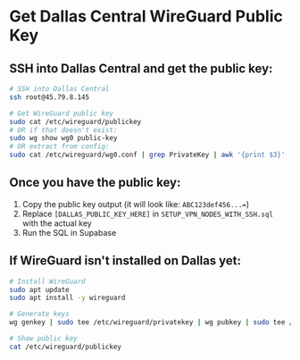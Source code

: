 # Get Dallas Central WireGuard Public Key

## SSH into Dallas Central and get the public key:

```bash
# SSH into Dallas Central
ssh root@45.79.8.145

# Get WireGuard public key
sudo cat /etc/wireguard/publickey
# OR if that doesn't exist:
sudo wg show wg0 public-key
# OR extract from config:
sudo cat /etc/wireguard/wg0.conf | grep PrivateKey | awk '{print $3}' | wg pubkey
```

## Once you have the public key:

1. Copy the public key output (it will look like: `ABC123def456...=`)
2. Replace `[DALLAS_PUBLIC_KEY_HERE]` in `SETUP_VPN_NODES_WITH_SSH.sql` with the actual key
3. Run the SQL in Supabase

## If WireGuard isn't installed on Dallas yet:

```bash
# Install WireGuard
sudo apt update
sudo apt install -y wireguard

# Generate keys
wg genkey | sudo tee /etc/wireguard/privatekey | wg pubkey | sudo tee /etc/wireguard/publickey

# Show public key
cat /etc/wireguard/publickey
```
